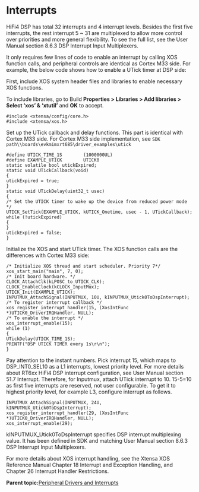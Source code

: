 # Interrupts

HiFi4 DSP has total 32 interrupts and 4 interrupt levels. Besides the first five interrupts, the rest interrupt 5 ~ 31 are multiplexed to allow more control over priorities and more general flexibility. To see the full list, see the User Manual section 8.6.3 DSP Interrupt Input Multiplexers.

It only requires few lines of code to enable an interrupt by calling XOS function calls, and peripheral controls are identical as Cortex M33 side. For example, the below code shows how to enable a UTick timer at DSP side:

First, include XOS system header files and libraries to enable necessary XOS functions.

To include libraries, go to Build **Properties \> Libraries \> Add libraries \> Select ‘xos’ & ‘xtutil’** and **OK** to accept.

```
#include <xtensa/config/core.h>
#include <xtensa/xos.h>
```

Set up the UTick callback and delay functions. This part is identical with Cortex M33 side. For Cortex M33 side implementation, see `SDK path\\boards\evkmimxrt685\driver_examples\utick`

```
#define UTICK_TIME_1S        (1000000UL)
#define EXAMPLE_UTICK        UTICK0
static volatile bool utickExpired;
static void UTickCallback(void)
{
utickExpired = true;
}
static void UTickDelay(uint32_t usec)
{
/* Set the UTICK timer to wake up the device from reduced power mode */
UTICK_SetTick(EXAMPLE_UTICK, kUTICK_Onetime, usec - 1, UTickCallback);
while (!utickExpired)
{
}
utickExpired = false;
}
```

Initialize the XOS and start UTick timer. The XOS function calls are the differences with Cortex M33 side:

```
/* Initialize XOS thread and start scheduler. Priority 7*/
xos_start_main("main", 7, 0);
/* Init board hardware. */
CLOCK_AttachClk(kLPOSC_to_UTICK_CLK);
CLOCK_EnableClock(kCLOCK_InputMux);
UTICK_Init(EXAMPLE_UTICK);
INPUTMUX_AttachSignal(INPUTMUX, 10U, kINPUTMUX_Utick0ToDspInterrupt);
/* To register interrupt callback */
xos_register_interrupt_handler(15, (XosIntFunc *)UTICK0_DriverIRQHandler, NULL);
/* To enable the interrupt */
xos_interrupt_enable(15);
while (1)
{
UTickDelay(UTICK_TIME_1S);
PRINTF("DSP UTICK TIMER every 1s\r\n");
}
```

Pay attention to the instant numbers. Pick interrupt 15, which maps to DSP\_INT0\_SEL10 as a L1 interrupts, lowest priority level. For more details about RT6xx HiFi4 DSP interrupt configuration, see User Manual section 51.7 Interrupt. Therefore, for Inputmux, attach UTick interrupt to 10. 15-5=10 as first five interrupts are reserved, not user configurable. To get it to highest priority level, for example L3, configure interrupt as follows.

```
INPUTMUX_AttachSignal(INPUTMUX, 24U,
kINPUTMUX_Utick0ToDspInterrupt);
xos_register_interrupt_handler(29, (XosIntFunc
*)UTICK0_DriverIRQHandler, NULL);
xos_interrupt_enable(29);
```

kINPUTMUX\_Utick0ToDspInterrupt specifies DSP interrupt multiplexing value. It has been defined in SDK and matching User Manual section 8.6.3 DSP Interrupt Input Multiplexers.

For more details about XOS interrupt handling, see the Xtensa XOS Reference Manual Chapter 18 Interrupt and Exception Handling, and Chapter 26 Interrupt Handler Restrictions.

**Parent topic:**[Peripheral Drivers and Interrupts](../topics/peripheral_drivers_and_interrupts.md)

